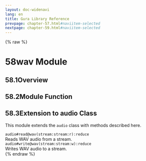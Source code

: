 ```yaml
---
layout: doc-widenavi
lang: en
title: Gura Library Reference
prevpage: chapter-57.html#naviitem-selected
nextpage: chapter-59.html#naviitem-selected
---
```

{% raw %}
<h1><span class="caption-index-1">58</span>wav Module</h1>
<h2><span class="caption-index-2">58.1</span><a name="anchor-58-1"></a>Overview</h2>
<h2><span class="caption-index-2">58.2</span><a name="anchor-58-2"></a>Module Function</h2>
<h2><span class="caption-index-2">58.3</span><a name="anchor-58-3"></a>Extension to audio Class</h2>
<p>
This module extends the <code class="highlighter-rouge">audio</code> class with methods described here.
</p>
<div class="mb-2"><code>audio#read@wav(stream:stream:r):reduce</code></div>
<div class="mb-2 ml-4">
Reads WAV audio from a stream.
</div>
<div class="mb-2"><code>audio#write@wav(stream:stream:w):reduce</code></div>
<div class="mb-2 ml-4">
Writes WAV audio to a stream.
</div>
{% endraw %}
